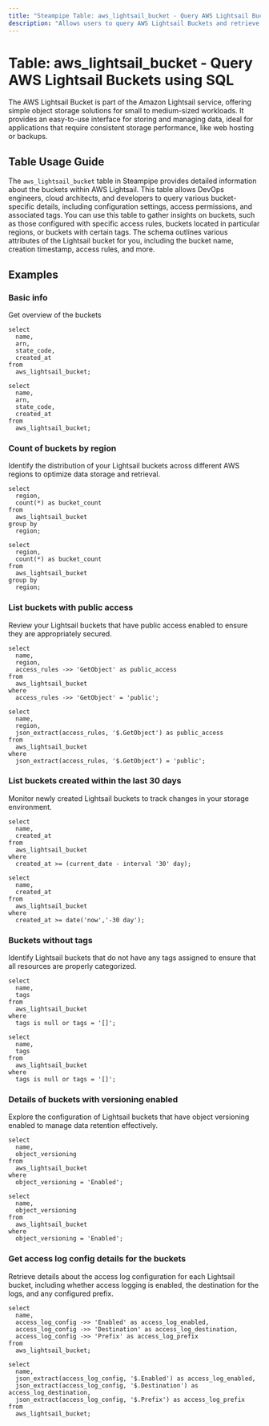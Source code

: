 ```yaml
---
title: "Steampipe Table: aws_lightsail_bucket - Query AWS Lightsail Buckets using SQL"
description: "Allows users to query AWS Lightsail Buckets and retrieve detailed information such as bucket configuration, access rules, tags, and more."
---
```


# Table: aws_lightsail_bucket - Query AWS Lightsail Buckets using SQL

The AWS Lightsail Bucket is part of the Amazon Lightsail service, offering simple object storage solutions for small to medium-sized workloads. It provides an easy-to-use interface for storing and managing data, ideal for applications that require consistent storage performance, like web hosting or backups.

## Table Usage Guide

The `aws_lightsail_bucket` table in Steampipe provides detailed information about the buckets within AWS Lightsail. This table allows DevOps engineers, cloud architects, and developers to query various bucket-specific details, including configuration settings, access permissions, and associated tags. You can use this table to gather insights on buckets, such as those configured with specific access rules, buckets located in particular regions, or buckets with certain tags. The schema outlines various attributes of the Lightsail bucket for you, including the bucket name, creation timestamp, access rules, and more.

## Examples

### Basic info
Get overview of the buckets

```sql+postgres
select
  name,
  arn,
  state_code,
  created_at
from
  aws_lightsail_bucket;
```

```sql+sqlite
select
  name,
  arn,
  state_code,
  created_at
from
  aws_lightsail_bucket;
```

### Count of buckets by region
Identify the distribution of your Lightsail buckets across different AWS regions to optimize data storage and retrieval.

```sql+postgres
select
  region,
  count(*) as bucket_count
from
  aws_lightsail_bucket
group by
  region;
```

```sql+sqlite
select
  region,
  count(*) as bucket_count
from
  aws_lightsail_bucket
group by
  region;
```

### List buckets with public access
Review your Lightsail buckets that have public access enabled to ensure they are appropriately secured.

```sql+postgres
select
  name,
  region,
  access_rules ->> 'GetObject' as public_access
from
  aws_lightsail_bucket
where
  access_rules ->> 'GetObject' = 'public';
```

```sql+sqlite
select
  name,
  region,
  json_extract(access_rules, '$.GetObject') as public_access
from
  aws_lightsail_bucket
where
  json_extract(access_rules, '$.GetObject') = 'public';
```

### List buckets created within the last 30 days
Monitor newly created Lightsail buckets to track changes in your storage environment.

```sql+postgres
select
  name,
  created_at
from
  aws_lightsail_bucket
where
  created_at >= (current_date - interval '30' day);
```

```sql+sqlite
select
  name,
  created_at
from
  aws_lightsail_bucket
where
  created_at >= date('now','-30 day');
```

### Buckets without tags
Identify Lightsail buckets that do not have any tags assigned to ensure that all resources are properly categorized.

```sql+postgres
select
  name,
  tags
from
  aws_lightsail_bucket
where
  tags is null or tags = '[]';
```

```sql+sqlite
select
  name,
  tags
from
  aws_lightsail_bucket
where
  tags is null or tags = '[]';
```

### Details of buckets with versioning enabled
Explore the configuration of Lightsail buckets that have object versioning enabled to manage data retention effectively.

```sql+postgres
select
  name,
  object_versioning
from
  aws_lightsail_bucket
where
  object_versioning = 'Enabled';
```

```sql+sqlite
select
  name,
  object_versioning
from
  aws_lightsail_bucket
where
  object_versioning = 'Enabled';
```

### Get access log config details for the buckets
Retrieve details about the access log configuration for each Lightsail bucket, including whether access logging is enabled, the destination for the logs, and any configured prefix.

```sql+postgres
select
  name,
  access_log_config ->> 'Enabled' as access_log_enabled,
  access_log_config ->> 'Destination' as access_log_destination,
  access_log_config ->> 'Prefix' as access_log_prefix
from
  aws_lightsail_bucket;
```

```sql+sqlite
select
  name,
  json_extract(access_log_config, '$.Enabled') as access_log_enabled,
  json_extract(access_log_config, '$.Destination') as access_log_destination,
  json_extract(access_log_config, '$.Prefix') as access_log_prefix
from
  aws_lightsail_bucket;
```
